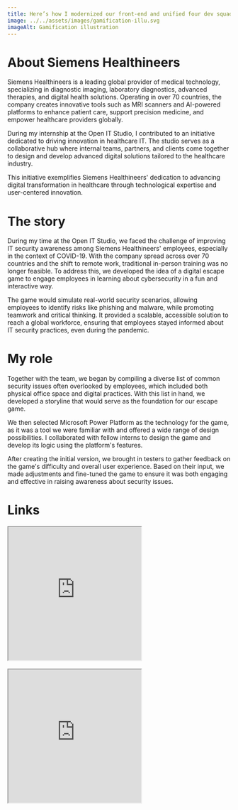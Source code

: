 ```yaml
---
title: Here’s how I modernized our front-end and unified four dev squads with new processes and best practices
image: ../../assets/images/gamification-illu.svg
imageAlt: Gamification illustration
---
```


# About Siemens Healthineers

Siemens Healthineers is a leading global provider of medical technology, specializing in diagnostic imaging, laboratory diagnostics, advanced therapies, and digital health solutions. Operating in over 70 countries, the company creates innovative tools such as MRI scanners and AI-powered platforms to enhance patient care, support precision medicine, and empower healthcare providers globally.

During my internship at the Open IT Studio, I contributed to an initiative dedicated to driving innovation in healthcare IT. The studio serves as a collaborative hub where internal teams, partners, and clients come together to design and develop advanced digital solutions tailored to the healthcare industry.

This initiative exemplifies Siemens Healthineers' dedication to advancing digital transformation in healthcare through technological expertise and user-centered innovation.

# The story
During my time at the Open IT Studio, we faced the challenge of improving IT security awareness among Siemens Healthineers' employees, especially in the context of COVID-19. With the company spread across over 70 countries and the shift to remote work, traditional in-person training was no longer feasible. To address this, we developed the idea of a digital escape game to engage employees in learning about cybersecurity in a fun and interactive way. 

The game would simulate real-world security scenarios, allowing employees to identify risks like phishing and malware, while promoting teamwork and critical thinking. It provided a scalable, accessible solution to reach a global workforce, ensuring that employees stayed informed about IT security practices, even during the pandemic.

# My role
Together with the team, we began by compiling a diverse list of common security issues often overlooked by employees, which included both physical office space and digital practices. With this list in hand, we developed a storyline that would serve as the foundation for our escape game. 

We then selected Microsoft Power Platform as the technology for the game, as it was a tool we were familiar with and offered a wide range of design possibilities. I collaborated with fellow interns to design the game and develop its logic using the platform's features. 

After creating the initial version, we brought in testers to gather feedback on the game's difficulty and overall user experience. Based on their input, we made adjustments and fine-tuned the game to ensure it was both engaging and effective in raising awareness about security issues.

# Links
<iframe src="https://www.linkedin.com/embed/feed/update/urn:li:share:6856227432865832961" height="300" width="auto" frameborder="1" scrolling="yes" title="Post intégré"></iframe>
<br/>
<br/>
<iframe src="https://www.linkedin.com/embed/feed/update/urn:li:share:6891352149112995843" height="300" width="auto" frameborder="1" scrolling="yes" title="Post intégré"></iframe>